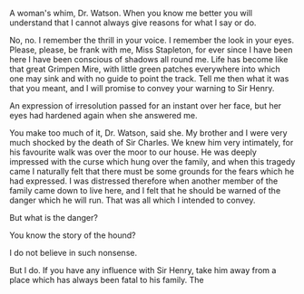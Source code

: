A woman's whim, Dr. Watson. When you know me better you will
understand that I cannot always give reasons for what I say or do.

No, no. I remember the thrill in your voice. I remember the look in
your eyes. Please, please, be frank with me, Miss Stapleton, for ever
since I have been here I have been conscious of shadows all round me.
Life has become like that great Grimpen Mire, with little green patches
everywhere into which one may sink and with no guide to point the track.
Tell me then what it was that you meant, and I will promise to convey
your warning to Sir Henry.

An expression of irresolution passed for an instant over her face, but
her eyes had hardened again when she answered me.

You make too much of it, Dr. Watson, said she. My brother and I
were very much shocked by the death of Sir Charles. We knew him very
intimately, for his favourite walk was over the moor to our house. He
was deeply impressed with the curse which hung over the family, and when
this tragedy came I naturally felt that there must be some grounds for
the fears which he had expressed. I was distressed therefore when
another member of the family came down to live here, and I felt that he
should be warned of the danger which he will run. That was all which I
intended to convey.

But what is the danger?

You know the story of the hound?

I do not believe in such nonsense.

But I do. If you have any influence with Sir Henry, take him away from
a place which has always been fatal to his family. The
